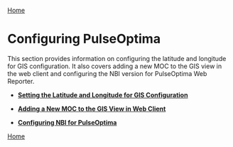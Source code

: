 [Home](../index.md)

# Configuring PulseOptima

This section provides information on configuring the latitude and longitude for GIS configuration. It also covers adding a new MOC to the GIS view in the web client and configuring the NBI version for PulseOptima Web Reporter.

-   **[Setting the Latitude and Longitude for GIS Configuration](../topics/Setting_Latitude_and_Longitude_for_GIS_Configuration.md)**  

-   **[Adding a New MOC to the GIS View in Web Client](../topics/Adding_MOC_to_GIS_View_in_Web_Client.md)**  

-   **[Configuring NBI for PulseOptima](../topics/Configuring_NBI_Version.md)**  

[Home](../index.md)

